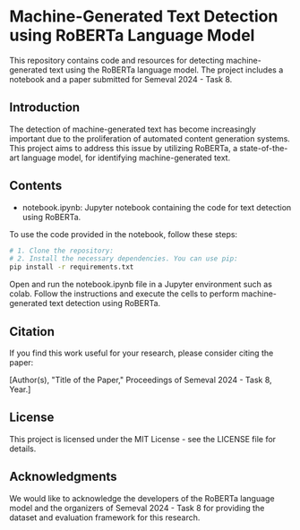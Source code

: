 # Machine-Generated Text Detection using RoBERTa Language Model

This repository contains code and resources for detecting machine-generated text using the RoBERTa language model. The project includes a notebook and a paper submitted for Semeval 2024 - Task 8.

## Introduction

The detection of machine-generated text has become increasingly important due to the proliferation of automated content generation systems. This project aims to address this issue by utilizing RoBERTa, a state-of-the-art language model, for identifying machine-generated text.

## Contents

* notebook.ipynb: Jupyter notebook containing the code for text detection using RoBERTa.

To use the code provided in the notebook, follow these steps:

``` bash
# 1. Clone the repository:
# 2. Install the necessary dependencies. You can use pip:
pip install -r requirements.txt
```

Open and run the notebook.ipynb file in a Jupyter environment such as colab.
Follow the instructions and execute the cells to perform machine-generated text detection using RoBERTa.

## Citation

If you find this work useful for your research, please consider citing the paper:

[Author(s), "Title of the Paper," Proceedings of Semeval 2024 - Task 8, Year.]

## License

This project is licensed under the MIT License - see the LICENSE file for details.

## Acknowledgments

We would like to acknowledge the developers of the RoBERTa language model and the organizers of Semeval 2024 - Task 8 for providing the dataset and evaluation framework for this research.
